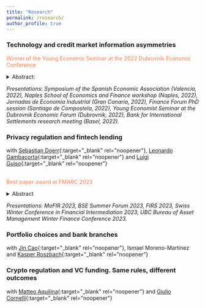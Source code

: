 ```yaml
---
title: "Research"
permalink: /research/
author_profile: true
---
```



### Technology and credit market information asymmetries
<span style="color:coral"> Winner of the Young Economis Seminar at the 2022 Dubrovnik Economic Conference</span> 
<details>
<summary>Abstract: </summary>
<small> This project explores the impact that technologically oriented lenders have on credit market information asymmetries. New to other studies in the literature, I focus on both adverse selection and moral hazard. The fintechs are better at screening, diminishing adverse selection, while traditional banks remain better at monitoring borrowers. The importance of moral hazard decreases the informational advantage coming from better screening and implies that the more technologically enabled player may not always have a market presence if it cannot properly discipline the borrower.</small>
</details>

_Presentations: Symposium of the Spanish Economic Association (Valencia, 2022), Naples School of Economics and Finance workshop (Naples, 2022), Jornadas de Economia Industrial (Gran Canaria, 2022), Finance Forum PhD session (Santiago de Compostela, 2022), Young Economist Seminar at the Dubrovnik Economic Forum (Dubrovnik, 2022), Bank for International Settlements research meeting (Basel, 2022)._



### Privacy regulation and fintech lending 
with [Sebastian Doerr][doerrlink]{:target="_blank" rel="noopener"}, [Leonardo Gambacorta][gambacortalink]{:target="_blank" rel="noopener"} and [Luigi Guiso][guisolink]{:target="_blank" rel="noopener"}

<br class="small-line-break"><span style="color:coral"> Best paper award at FMARC 2023 </span> 

<details>
<summary>Abstract </summary>
<small>Consumers dislike sharing data with fintechs but better access to data can improve loan market outcomes. We study how the California Consumer Privacy Act (CCPA), which grants users control over and mitigates concerns about sharing data, affects bank and fintech lending. Difference-in-differences estimations show that the CCPA increases mortgage applications to fintechs relative to banks in California. Further evidence suggests that applicants' greater willingness to share data improves fintechs' screening process: they engage in more individualized pricing, deny more applications, and increase their use of non-traditional data. In turn, they offer lower loan rates, in particular to traditionally under-served groups.</small>
</details>

_Presentations: MoFIR 2023, BSE Summer Forum 2023, FIRS 2023, Swiss Winter Conference in Financial Intermediation 2023, UBC Bureau of Asset Management Winter Finance Conference 2023._


### Portfolio choices and bank branches
with [Jin Cao][caolink]{:target="_blank" rel="noopener"}, Ismael Moreno-Martinez and [Kasper Roszbach][roszbachlink]{:target="_blank" rel="noopener"}

### Crypto regulation and VC funding. Same rules, different outcomes
with 
[Matteo Aquilina][aquilinalink]{:target="_blank" rel="noopener"} and 
[Giulio Cornelli][cornellilink]{:target="_blank" rel="noopener"}



[doerrlink]: https://sites.google.com/view/sdoerr/home
[gambacortalink]: https://www.bis.org/author/leonardo_gambacorta.htm
[guisolink]: https://www.eief.it/eief/index.php/people/faculty-az?id=172
[caolink]: ttps://www.norges-bank.no/en/topics/Research/economists/Cao-Jin/
[roszbachlink]: https://sites.google.com/view/kasperroszbach
[aquilinalink]: https://www.matteoaquilina.org/
[cornellilink]: https://www.bis.org/author/giulio_cornelli.htm